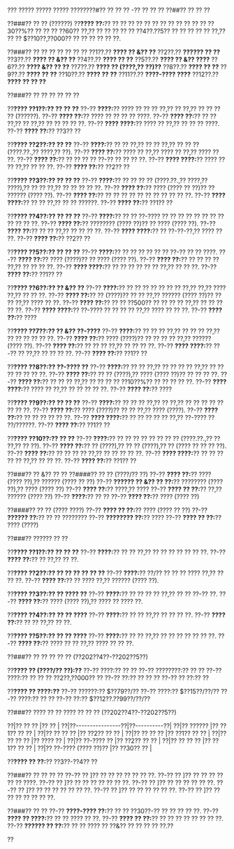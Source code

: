 ??? ????? ????? ????? ????????#?? ?? ?? ?? -?? ?? ?? ??
??##?? ?? ?? ??

??###?? ?? ?? (??????)
??**???? ??:**?? ?? ?? ?? ?? ?? ?? ?? ?? ?? ?? ?? ?? ??30??%?? ?? ?? ?? ??60?? ??,?? ?? ?? ?? ?? ?? ??4??.??5?? ?? ?? ?? ?? ?? ??,?? ?? ?? $??10??,??000?? ?? ?? ?? ?? ?? ??.

??###?? ?? ?? ?? ?? ?? ?? ??
??1??.?? **???? ?? &?? ??**
??2??.?? **?????? ?? ??**
??3??.?? **???? ?? &?? ??**
??4??.?? **???? ?? ??**
??5??.?? **???? ?? &?? ????**
??6??.?? **???? &?? ?? ??**
??7??.?? **???? ?? (????,?? ??)??**
??8??.?? **???? ?? ??**
??9??.?? **???? ?? ??**
??10??.?? **???? ?? ??**
??11??.?? **????-???? ????**
??12??.?? **???? ?? ?? ??**

??###?? ?? ?? ?? ?? ?? ??

??**???? ??1??:?? ?? ?? ??**
??-?? **????:**?? ???? ?? ?? ?? ??,?? ?? ??,?? ?? ?? ?? ?? (??????).
??-?? **???? ??:**?? ???? ?? ?? ?? ?? ????.
??-?? **???? ??:**?? ?? ?? ??,?? ?? ??,?? ?? ?? ?? ?? ??.
??-?? **???? ????:**?? ???? ?? ??,?? ?? ?? ?? ????.
??-?? **???? ??:**?? ??3?? ??

??**???? ??2??:?? ?? ??**
??-?? **????:**?? ?? ?? ??,?? ?? ?? ??,?? ?? ?? ?? (????.??.,?? ????,?? ??).
??-?? **???? ??:**?? ???? ?? ??,?? ???? ?? ??,?? ???? ?? ??.
??-?? **???? ??:**?? ?? ?? ?? ?? ??-?? ?? ?? ?? ??.
??-?? **???? ????:**?? ???? ?? ?? ??,?? ?? ?? ??.
??-?? **???? ??:**?? ??2?? ??

??**???? ??3??:?? ?? ?? ??**
??-?? **????:**?? ?? ?? ?? ?? (????.??.,?? ????,?? ????),?? ?? ?? ??,?? ?? ?? ?? ?? ??.
??-?? **???? ??:**?? ???? (???? ?? ??)?? ?? ?????? (???? ??).
??-?? **???? ??:**?? ?? ?? ?? ?? ?? ?? ?? ?? ?? ?? ??.
??-?? **???? ????:**?? ?? ?? ??,?? ?? ?? ??????.
??-?? **???? ??:**?? ??1?? ??

??**???? ??4??:?? ?? ?? ??**
??-?? **????:**?? ?? ?? ??-???? ?? ?? ?? ?? ?? ?? ?? ?? ?? ?? ?? ??.
??-?? **???? ??:**?? ???????? (???? ??)?? ?? ???? (???? ??).
??-?? **???? ??:**?? ?? ?? ??,?? ?? ?? ?? ??.
??-?? **???? ????:**?? ?? ??-??-??,?? ???? ?? ??.
??-?? **???? ??:**?? ??2?? ??

??**???? ??5??:?? ?? ?? ??**
??-?? **????:**?? ?? ?? ?? ?? ?? ?? ??-?? ?? ?? ????.
??-?? **???? ??:**?? ???? (????)?? ?? ???? (???? ??).
??-?? **???? ??:**?? ?? ?? ?? ?? ??,?? ?? ?? ?? ??.
??-?? **???? ????:**?? ?? ?? ?? ?? ?? ?? ??,?? ?? ?? ??.
??-?? **???? ??:**?? ??1?? ??

??**???? ??6??:?? ?? &?? ??**
??-?? **????:**?? ?? ?? ?? ?? ?? ?? ?? ??,?? ??,?? ???? ??,?? ?? ?? ??.
??-?? **???? ??:**?? ?? (????)?? ?? ?? ??,?? ?????? (???? ??)?? ?? ?? ??,?? ???? ?? ??.
??-?? **???? ??:**?? ?? ?? ??500?? ?? ?? ?? ?? ??,?? ?? ?? ?? ?? ??.
??-?? **???? ????:**?? ??-???? ?? ?? ?? ?? ??,?? ???? ?? ?? ??.
??-?? **???? ??:**?? ????

??**???? ??7??:?? ?? &?? ??-????**
??-?? **????:**?? ?? ?? ?? ??,?? ?? ?? ?? ??,?? ?? ?? ?? ?? ?? ??.
??-?? **???? ??:**?? ???? (????)?? ?? ?? ?? ?? ??,?? ?????? (???? ??).
??-?? **???? ??:**?? ?? ?? ?? ??,?? ?? ?? ?? ??.
??-?? **???? ????:**?? ??-?? ?? ??,?? ?? ?? ?? ??.
??-?? **???? ??:**?? ??1?? ??

??**???? ??8??:?? ??-???? ??**
??-?? **????:**?? ?? ?? ??,?? ?? ?? ?? ?? ??,?? ?? ?? ?? ?? ?? ?? ??.
??-?? **???? ??:**?? ?? ?? (????),?? ???? (???? ??)?? ?? ?? ?? ??.
??-?? **???? ??:**?? ?? ?? ?? ??,?? ?? ?? ?? ?? ??10??%?? ?? ?? ?? ?? ??.
??-?? **???? ????:**?? ???? ?? ??,?? ?? ?? ?? ?? ??.
??-?? **???? ??:**?? ????

??**???? ??9??:?? ?? ?? ??**
??-?? **????:**?? ?? ?? ?? ??,?? ?? ??,?? ?? ?? ?? ?? ?? ?? ?? ??.
??-?? **???? ??:**?? ???? (????)?? ?? ?? ??,?? ???? (????).
??-?? **???? ??:**?? ?? ?? ?? ?? ?? ??.
??-?? **???? ????:**?? ?? ?? ?? ?? ?? ??,?? ??-???? ?? ??/??????.
??-?? **???? ??:**?? ??1?? ??

??**???? ??10??:?? ?? ??**
??-?? **????:**?? ?? ?? ?? ?? ?? ?? ?? ?? (????.??.,?? ?? ??,?? ?? ??).
??-?? **???? ??:**?? ?? (????),?? ?? ?? (????),?? ?? (???? ?? ?? ?? ??).
??-?? **???? ??:**?? ?? ?? ?? ?? ??,?? ?? ?? ?? ?? ??.
??-?? **???? ????:**?? ?? ?? ?? ?? ?? ??,?? ?? ?? ??.
??-?? **???? ??:**?? ??1?? ??

??###?? ?? &?? ?? ??
??####?? ?? ?? (????/?? ??)
??-?? **???? ??:**?? ???? (???? ??),?? ?????? (???? ?? ??)
??-?? **?????? ?? &?? ?? ??:**?? ???????? (???? ??),?? ???? (???? ??)
??-?? **???? ??:**?? ????,?? ????
??-?? **???? ?? ??:**?? ??,?? ?????? (???? ??)
??-?? **????:**?? ?? ??
??-?? **???? ??:**?? ???? (???? ??)

??####?? ?? ?? (???? ????)
??-?? **???? ?? ??:**?? ???? (???? ?? ??)
??-?? **?????? ??:**?? ?? ?? ????????
??-?? **???????? ??:**?? ????
??-?? **???? ?? ??:**?? ???? (????)

??###?? ?????? ?? ??

??**???? ??1??:?? ?? ?? ??**
??-?? **????:**?? ?? ?? ??,?? ?? ?? ?? ?? ?? ?? ??.
??-?? **???? ??:**?? ?? ??,?? ?? ??.

??**???? ??2??:?? ?? ?? ?? ?? ?? ??**
??-?? **????:**?? ??/?? ?? ?? ?? ???? ??,?? ?? ?? ??.
??-?? **???? ??:**?? ?? ???? ??,?? ?????? (???? ??).

??**???? ??3??:?? ?? ???? ??**
??-?? **????:**?? ?? ?? ?? ?? ??,?? ?? ?? ??-?? ??.
??-?? **???? ??:**?? ???? (???? ??),?? ???? ?? ???? ??.

??**???? ??4??:?? ?? ?? ????**
??-?? **????:**?? ?? ?? ??,?? ?? ?? ?? ??.
??-?? **???? ??:**?? ?? ?? ??,?? ?? ??.

??**???? ??5??:?? ?? ?? ????**
??-?? **????:**?? ?? ?? ??,?? ?? ?? ?? ?? ?? ?? ??.
??-?? **???? ??:**?? ???? ?? ?? ??,?? ???? ?? ?? ??.

??###?? ?? ?? ?? ?? ?? (??202??4??-??202??5??)

??**???? ?? (????/?? ??):??**
??-?? ????:?? ?? ??
??-?? ????????:?? ?? ??
??-?? ????:?? ?? ?? ?? ??2??,??000?? ??
??-?? ??:?? ?? ?? ??
??-?? ?? ??:?? ??

??**???? ?? ????:??**
??-?? ??????:?? $??79??/??
??-?? ????:?? $??15??/??/??
??-?? ????:?? ?? ??
??-?? ??:?? $??12??.??99??/??/??

??###?? ???? ?? ?? ???? ?? ?? ?? (??202??4??-??202??5??)

??|?? ??         ?? |?? ?? |
??|??----------------??|??----------??|
??|?? ?????? |?? ??1?? ??  ?? |
??|?? ?? ?? ?? |?? ??2?? ?? ?? |
??|?? ?? ??   ?? |?? ??1?? ??   ?? |
??|?? ?? ??   ?? |?? ???? ?? |
??|?? ??-????        ?? |?? ??2?? ?? ?? |
??|?? ?? ??        ?? |?? ??1?? ??   ?? |
??|?? ??-???? (???? ??)?? |?? ??30?? ?? |

??**???? ?? ??:**?? ??3??-??4?? ??

??###?? ?? ?? ?? ??
??-?? ?? ]?? ?? ?? ?? ?? ?? ?? ??.
??-?? ?? ]?? ?? ?? ?? ?? ?? ?? ????.
??-?? ?? ]?? ?? ?? ?? ?? ?? ?? ??.
??-?? ?? ]?? ?? ?? ?? ?? ?? ??.
??-?? ?? ]?? ?? ?? ?? ?? ?? ?? ??.
??-?? ?? ]?? ?? ?? ?? ?? ?? ??.
??-?? ?? ]?? ?? ?? ?? ?? ?? ?? ??.

??###?? ?? ??
??-?? **????-???? ??:**?? ?? ?? ??30??-?? ?? ?? ?? ?? ??.
??-?? **???? ?? ????:**?? ?? ?? ???? ?? ??.
??-?? **???? ?? ??:**?? ?? ?? ?? ?? ?? ?? ?? ??.
??-?? **?????? ?? ??:**?? ?? ?? ???? ?? ??&?? ?? ?? ?? ?? ??.??

??